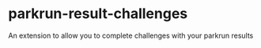 # parkrun-result-challenges
An extension to allow you to complete challenges with your parkrun results
